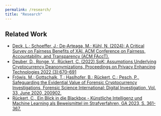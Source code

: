 ```yaml
---
permalink: /research/
title: "Research"
---
```


## Related Work

- [Deck, L.; Schoeffer, J.; De-Arteaga, M.; Kühl, N. (2024): A Critical Survey on Fairness Benefits of XAI. ACM Conference on Fairness, Accountability, and Transparency (ACM FAccT).](https://doi.org/10.1145/3630106.3658990)
- [Deuber, D., Ronge, V., Rückert, C. (2022),SoK: Assumptions Underlying Cryptocurrency Deanonymizations, Proceedings on Privacy Enhancing Technologies 2022 (3):670–691 ](http://dx.doi.org/10.1145/3736656)
- [Fröwis, M.; Gottschalk, T.; Haslhofer, B.; Rückert, C.; Pesch, P., Safeguarding the Evidential Value of Forensic Cryptocurrency Investigations, Forensic Science International: Digital Investigation, Vol. 33, June 2020, 200902.](https://doi.org/10.1016/j.fsidi.2019.200902)
- [Rückert, C., Ein Blick in die Blackbox - Künstliche Intelligenz und Machine Learning als Beweismittel im Strafverfahren, GA 2023, S. 361-367.](https://eref.uni-bayreuth.de/id/eprint/88655)


